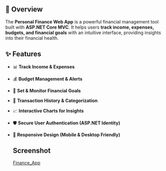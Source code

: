
## 📌 Overview  
The **Personal Finance Web App** is a powerful financial management tool built with **ASP.NET Core MVC**. It helps users **track income, expenses, budgets, and financial goals** with an intuitive interface, providing insights into their financial health.  

## ✨ Features  
- 📊 **Track Income & Expenses**  
- 💰 **Budget Management & Alerts**  
- 🎯 **Set & Monitor Financial Goals**  
- 📅 **Transaction History & Categorization**  
- 📈 **Interactive Charts for Insights**  
- 🛡️ **Secure User Authentication (ASP.NET Identity)**  
- 📱 **Responsive Design (Mobile & Desktop Friendly)**

  ## Screenshot
  [Finance_App](https://github.com/user-attachments/assets/922b03f3-3ee0-41c1-a698-8ee08877625c)
